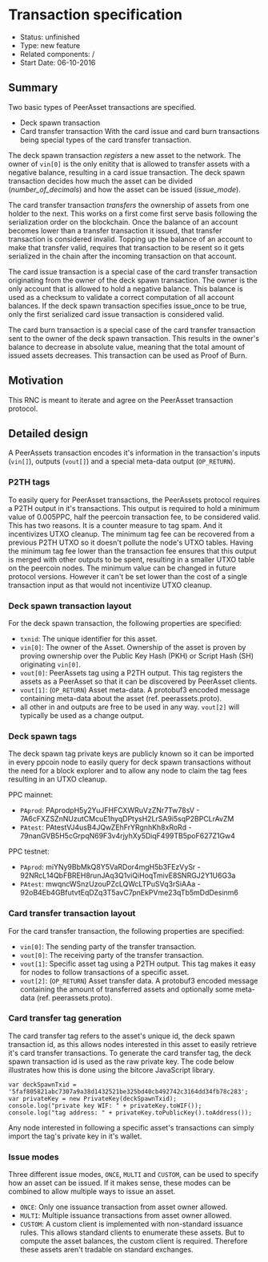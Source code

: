 # Transaction specification

- Status: unfinished
- Type: new feature
- Related components: /
- Start Date: 06-10-2016

## Summary

Two basic types of PeerAsset transactions are specified.
- Deck spawn transaction
- Card transfer transaction
With the card issue and card burn transactions being special types of the card transfer transaction.

The deck spawn transaction *registers* a new asset to the network. The owner of `vin[0]` is the only enitity that is allowed to transfer assets with a negative balance, resulting in a card issue transaction.
The deck spawn transaction decides how much the asset can be divided (*number_of_decimals*) and how the asset can be issued (*issue_mode*).

The card transfer transaction *transfers* the ownership of assets from one holder to the next. This works on a first come first serve basis following the serialization order on the blockchain. Once the balance of an account becomes lower than a transfer transaction it issued, that transfer transaction is considered invalid. Topping up the balance of an account to make that transfer valid, requires that transaction to be resent so it gets serialized in the chain after the incoming transaction on that account.

The card issue transaction is a special case of the card transfer transaction originating from the owner of the deck spawn transaction. The owner is the only account that is allowed to hold a negative balance. This balance is used as a checksum to validate a correct computation of all account balances. If the deck spawn transaction specifies issue_once to be true, only the first serialized card issue transaction is considered valid.

The card burn transaction is a special case of the card transfer transaction sent to the owner of the deck spawn transaction. This results in the owner's balance to decrease in absolute value, meaning that the total amount of issued assets decreases. This transaction can be used as Proof of Burn.

## Motivation

This RNC is meant to iterate and agree on the PeerAsset transaction protocol.

## Detailed design

A PeerAssets transaction encodes it's information in the transaction's inputs (`vin[]`), outputs (`vout[]`) and a special meta-data output (`OP_RETURN`).

### P2TH tags

To easily query for PeerAsset transactions, the PeerAssets protocol requires a P2TH output in it's transactions. This output is required to hold a minimum value of 0.005PPC, half the peercoin transaction fee, to be considered valid. This has two reasons. It is a counter measure to tag spam. And it incentivizes UTXO cleanup. The minimum tag fee can be recovered from a previous P2TH UTXO so it doesn't pollute the node's UTXO tables. Having the minimum tag fee lower than the transaction fee ensures that this output is merged with other outputs to be spent, resulting in a smaller UTXO table on the peercoin nodes. The minimum value can be changed in future protocol versions. However it can't be set lower than the cost of a single transaction input as that would not incentivize UTXO cleanup.

### Deck spawn transaction layout

For the deck spawn transaction, the following properties are specified:
* `txnid`: The unique identifier for this asset.
* `vin[0]`: The owner of the Asset. Ownership of the asset is proven by proving ownership over the Public Key Hash (PKH) or Script Hash (SH) originating `vin[0]`.
* `vout[0]`: PeerAssets tag using a P2TH output. This tag registers the assets as a PeerAsset so that it can be discovered by PeerAsset clients.
* `vout[1]`: (`OP_RETURN`) Asset meta-data. A protobuf3 encoded message containing meta-data about the asset (ref. peerassets.proto).
* all other in and outputs are free to be used in any way. `vout[2]` will typically be used as a change output.

### Deck spawn tags

The deck spawn tag private keys are publicly known so it can be imported in every ppcoin node to easily query for deck spawn transactions without the need for a block explorer and to allow any node to claim the tag fees resulting in an UTXO cleanup.

PPC mainnet:
- `PAprod`: PAprodpH5y2YuJFHFCXWRuVzZNr7Tw78sV - 7A6cFXZSZnNUzutCMcuE1hyqDPtysH2LrSA9i5sqP2BPCLrAvZM
- `PAtest`: PAtestVJ4usB4JQwZEhFrYRgnhKh8xRoRd - 79nanGVB5H5cGrpqN69F3v4rjyhXy5DiqF499TB5poF627Z1Gw4

PPC testnet:
- `PAprod`: miYNy9BbMkQ8Y5VaRDor4mgH5b3FEzVySr - 92NRcL14QbFBREH8runJAq3Q1viQiHoqTmivE8SNRGJ2Y1U6G3a
- `PAtest`: mwqncWSnzUzouPZcLQWcLTPuSVq3rSiAAa - 92oB4Eb4GBfutvtEqDZq3T5avC7pnEkPVme23qTb5mDdDesinm6

### Card transfer transaction layout

For the card transfer transaction, the following properties are specified:
* `vin[0]`: The sending party of the transfer transaction.
* `vout[0]`: The receiving party of the transfer transaction.
* `vout[1]`: Specific asset tag using a P2TH output. This tag makes it easy for nodes to follow transactions of a specific asset.
* `vout[2]`: (`OP_RETURN`) Asset transfer data. A protobuf3 encoded message containing the amount of transferred assets and optionally some meta-data (ref. peerassets.proto).

### Card transfer tag generation

The card transfer tag refers to the asset's unique id, the deck spawn transaction id, as this allows nodes interested in this asset to easily retrieve it's card transfer transactions.
To generate the card transfer tag, the deck spawn transaction id is used as the raw private key. The code below illustrates how this is done using the bitcore JavaScript library.

```
var deckSpawnTxid = '5faf805821abc7307a9a38d1432521be325bd40cb492742c3164dd34fb78c283';
var privateKey = new PrivateKey(deckSpawnTxid);
console.log("private key WIF: " + privateKey.toWIF());
console.log("tag address: " + privateKey.toPublicKey().toAddress());
```

Any node interested in following a specific asset's transactions can simply import the tag's private key in it's wallet.

### Issue modes

Three different issue modes, `ONCE`, `MULTI` and `CUSTOM`, can be used to specify how an asset can be issued.
If it makes sense, these modes can be combined to allow multiple ways to issue an asset.
* `ONCE`: Only one issuance transaction from asset owner allowed.
* `MULTI`: Multiple issuance transactions from asset owner allowed.
* `CUSTOM`: A custom client is implemented with non-standard issuance rules. This allows standard clients to enumerate these assets.
But to compute the asset balances, the custom client is required.
Therefore these assets aren't tradable on standard exchanges.
